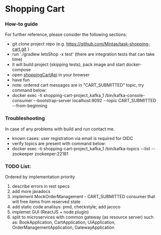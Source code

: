 # Shopping Cart

### How-to guide
For further reference, please consider the following sections:

* git clone project repo (e.g. https://github.com/Mintas/task-shopping-cart.git )
* run './gradlew letsShop -x test'  (there are integration tests that can take time)
* it will build project (skipping tests), pack image and start docker-compose
* open [shoppingCartApi](http://localhost:8080/swagger-ui/index.html) in your browser
* have fun
* note: ordered cart messages are in "CART_SUBMITTED" topic, try command below:
* docker exec -ti shopping-cart-project_kafka_1 /bin/kafka-console-consumer --bootstrap-server localhost:9092 --topic CART_SUBMITTED --from-beginning


### Troubleshooting
In case of any problems with build and run contact me.
* known cases: user registration via email is required for OIDC
* verify topics are present with command below:
* docker exec -ti shopping-cart-project_kafka_1 /bin/kafka-topics --list --zookeeper zookeeper:22181


### TODO List:
Ordered by implementation priority
1. describe errors in rest specs
2. add more javadocs
3. implement MockOrderManagement - CART_SUBMITTED consumer that will free items from reserved state
4. add static code analisys: pmd, checkstyle; add jacoco
5. implemet GUI (ReactJS  + node plugin)
6. split to microservices with common gateway (as resource server) such as:
 BookApplication, CartApplication, UiApplication, OrderManagementApplication, GatewayApplication
